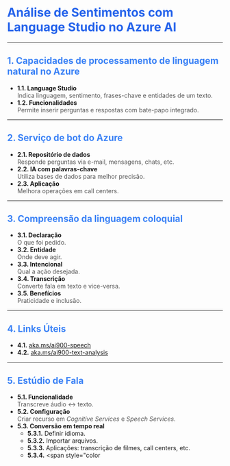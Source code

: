 # <span style="color: #2563eb;">Análise de Sentimentos com Language Studio no Azure AI</span>

---

## <span style="color: #3b82f6;">1. Capacidades de processamento de linguagem natural no Azure</span>
- **1.1. Language Studio**  
  <span style="color: #555;">Indica linguagem, sentimento, frases-chave e entidades de um texto.</span>  
- **1.2. Funcionalidades**  
  <span style="color: #555;">Permite inserir perguntas e respostas com bate-papo integrado.</span>  

---

## <span style="color: #3b82f6;">2. Serviço de bot do Azure</span>
- **2.1. Repositório de dados**  
  <span style="color: #555;">Responde perguntas via e-mail, mensagens, chats, etc.</span>  
- **2.2. IA com palavras-chave**  
  <span style="color: #555;">Utiliza bases de dados para melhor precisão.</span>  
- **2.3. Aplicação**  
  <span style="color: #555;">Melhora operações em call centers.</span>  

---

## <span style="color: #3b82f6;">3. Compreensão da linguagem coloquial</span>
- **3.1. Declaração**  
  <span style="color: #555;">O que foi pedido.</span>  
- **3.2. Entidade**  
  <span style="color: #555;">Onde deve agir.</span>  
- **3.3. Intencional**  
  <span style="color: #555;">Qual a ação desejada.</span>  
- **3.4. Transcrição**  
  <span style="color: #555;">Converte fala em texto e vice-versa.</span>  
- **3.5. Benefícios**  
  <span style="color: #555;">Praticidade e inclusão.</span>  

---

## <span style="color: #3b82f6;">4. Links Úteis</span>
- **4.1.** [aka.ms/ai900-speech](https://aka.ms/ai900-speech)  
- **4.2.** [aka.ms/ai900-text-analysis](https://aka.ms/ai900-text-analysis)  

---

## <span style="color: #3b82f6;">5. Estúdio de Fala</span>
- **5.1. Funcionalidade**  
  <span style="color: #555;">Transcreve áudio ↔ texto.</span>  
- **5.2. Configuração**  
  <span style="color: #555;">Criar recurso em *Cognitive Services* e *Speech Services*.</span>  
- **5.3. Conversão em tempo real**  
  - **5.3.1.** Definir idioma.  
  - **5.3.2.** Importar arquivos.  
  - **5.3.3.** Aplicações: transcrição de filmes, call centers, etc.  
  - **5.3.4.** <span style="color